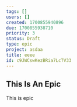 ```yaml
---
tags: []
users: []
created: 1700855940896
due: 1700855938710
priority: 3
status: Draft
type: epic
project: asdaa
title: eeee
id: c9JWCswKezBRia7LcTV33
---
```

<!-- GENERATED WITH GITDOWN; DO NOT CHANGE -->

## This Is An Epic

This is epic